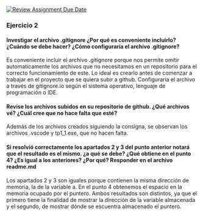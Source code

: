 [![Review Assignment Due Date](https://classroom.github.com/assets/deadline-readme-button-22041afd0340ce965d47ae6ef1cefeee28c7c493a6346c4f15d667ab976d596c.svg)](https://classroom.github.com/a/kl-E8VQf)


### Ejercicio 2
#### Investigar el archivo .gitignore ¿Por qué es conveniente incluirlo? ¿Cuándo se debe hacer? ¿Cómo configuraría el archivo .gitignore?

Es conveniente incluir el archivo .gitignore porque nos permite omitir automaticamente los archivos que no necesitamos en un repositorio para el correcto funcionamiento de este. Lo ideal es crearlo antes de comenzar a trabajar en el proyecto que se quiera subir a github. Configuraría el archivo a través de gitignore.io según el sistema operativo, lenguaje de programación o IDE.

#### Revise los archivos subidos en su repositorio de github. ¿Qué archivos vé? ¿Cuál cree que no hace falta que esté?

Además de los archivos creados siguiendo la consigna, se observan los archivos .vscode y tp1_1.exe, que no hacen falta.

#### Si resolvió correctamente los apartados 2 y 3 del punto anterior notará que el resultado es el mismo. ¿a qué se debe? ¿Qué obtiene en el punto 4? ¿Es igual a los anteriores? ¿Por qué? Responder en el archivo readme.md  

Los apartados 2 y 3 son iguales porque contienen la misma dirección de memoria, la de la variable a. En el punto 4 obtenemos el espacio en la memoria ocupado por el puntero. Ambos resultados son distintos, ya que el primero tiene la finalidad de mostrar la dirección de la variable almacenada y el segundo, de mostrar dónde se escuentra almacenado el puntero.